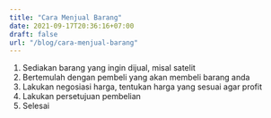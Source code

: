```yaml
---
title: "Cara Menjual Barang"
date: 2021-09-17T20:36:16+07:00
draft: false
url: "/blog/cara-menjual-barang"
---
```


1. Sediakan barang yang ingin dijual, misal satelit
2. Bertemulah dengan pembeli yang akan membeli barang anda
3. Lakukan negosiasi harga, tentukan harga yang sesuai agar profit
4. Lakukan persetujuan pembelian
5. Selesai

